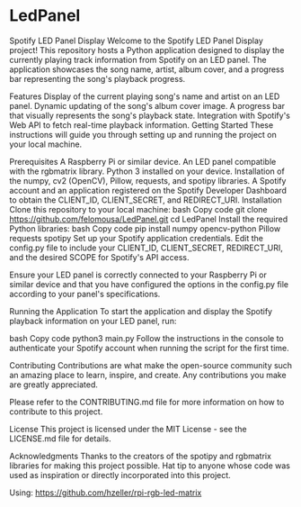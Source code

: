 # LedPanel
Spotify LED Panel Display
Welcome to the Spotify LED Panel Display project! This repository hosts a Python application designed to display the currently playing track information from Spotify on an LED panel. The application showcases the song name, artist, album cover, and a progress bar representing the song's playback progress.

Features
Display of the current playing song's name and artist on an LED panel.
Dynamic updating of the song's album cover image.
A progress bar that visually represents the song's playback state.
Integration with Spotify's Web API to fetch real-time playback information.
Getting Started
These instructions will guide you through setting up and running the project on your local machine.

Prerequisites
A Raspberry Pi or similar device.
An LED panel compatible with the rgbmatrix library.
Python 3 installed on your device.
Installation of the numpy, cv2 (OpenCV), Pillow, requests, and spotipy libraries.
A Spotify account and an application registered on the Spotify Developer Dashboard to obtain the CLIENT_ID, CLIENT_SECRET, and REDIRECT_URI.
Installation
Clone this repository to your local machine:
bash
Copy code
git clone https://github.com/felomousa/LedPanel.git
cd LedPanel
Install the required Python libraries:
bash
Copy code
pip install numpy opencv-python Pillow requests spotipy
Set up your Spotify application credentials. Edit the config.py file to include your CLIENT_ID, CLIENT_SECRET, REDIRECT_URI, and the desired SCOPE for Spotify's API access.

Ensure your LED panel is correctly connected to your Raspberry Pi or similar device and that you have configured the options in the config.py file according to your panel's specifications.

Running the Application
To start the application and display the Spotify playback information on your LED panel, run:

bash
Copy code
python3 main.py
Follow the instructions in the console to authenticate your Spotify account when running the script for the first time.

Contributing
Contributions are what make the open-source community such an amazing place to learn, inspire, and create. Any contributions you make are greatly appreciated.

Please refer to the CONTRIBUTING.md file for more information on how to contribute to this project.

License
This project is licensed under the MIT License - see the LICENSE.md file for details.

Acknowledgments
Thanks to the creators of the spotipy and rgbmatrix libraries for making this project possible.
Hat tip to anyone whose code was used as inspiration or directly incorporated into this project.





Using: https://github.com/hzeller/rpi-rgb-led-matrix

